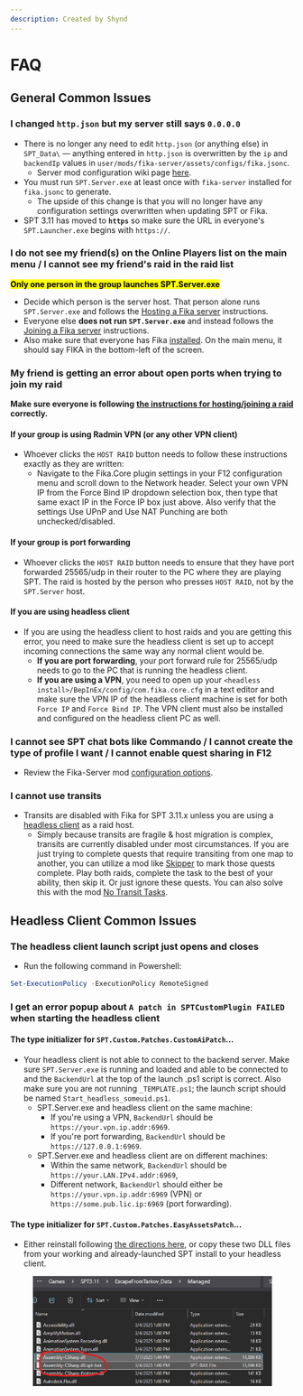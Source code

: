 ```yaml
---
description: Created by Shynd
---
```


# FAQ

## General Common Issues

### I changed `http.json` but my server still says `0.0.0.0`

* There is no longer any need to edit `http.json` (or anything else) in `SPT_Data\` — anything entered in `http.json` is overwritten by the `ip` and `backendIp` values in `user/mods/fika-server/assets/configs/fika.jsonc`.
  * Server mod configuration wiki page [here](../fika-configuration/server.md).
* You must run `SPT.Server.exe` at least once with `fika-server` installed for `fika.jsonc` to generate.
  * The upside of this change is that you will no longer have any configuration settings overwritten when updating SPT or Fika.
* SPT 3.11 has moved to **`https`** so make sure the URL in everyone's `SPT.Launcher.exe` begins with `https://`.

### I do not see my friend(s) on the Online Players list on the main menu / I cannot see my friend's raid in the raid list

<mark style="color:$danger;">**Only one person in the group launches SPT.Server.exe**</mark>

* Decide which person is the server host. That person alone runs `SPT.Server.exe` and follows the [Hosting a Fika server](../hosting-a-fika-server/) instructions.
* Everyone else **does not run `SPT.Server.exe`** and instead follows the [Joining a Fika server](../joining-a-fika-server/) instructions.
* Also make sure that everyone has Fika [installed](../installing-fika/). On the main menu, it should say FIKA in the bottom-left of the screen.

### My friend is getting an error about open ports when trying to join my raid

**Make sure everyone is following** [**the instructions for hosting/joining a raid**](../playing-fika.md) **correctly.**

#### If your group is using Radmin VPN (or any other VPN client)

* Whoever clicks the `HOST RAID` button needs to follow these instructions exactly as they are written:
  * Navigate to the Fika.Core plugin settings in your F12 configuration menu and scroll down to the Network header. Select your own VPN IP from the Force Bind IP dropdown selection box, then type that same exact IP in the Force IP box just above. Also verify that the settings Use UPnP and Use NAT Punching are both unchecked/disabled.

#### If your group is port forwarding

* Whoever clicks the `HOST RAID` button needs to ensure that they have port forwarded 25565/udp in their router to the PC where they are playing SPT. The raid is hosted by the person who presses `HOST RAID`, not by the `SPT.Server` host.

#### If you are using headless client

* If you are using the headless client to host raids and you are getting this error, you need to make sure the headless client is set up to accept incoming connections the same way any normal client would be.&#x20;
  * **If you are port forwarding**, your port forward rule for 25565/udp needs to go to the PC that is running the headless client.&#x20;
  * **If you are using a VPN**, you need to open up your `<headless install>/BepInEx/config/com.fika.core.cfg` in a text editor and make sure the VPN IP of the headless client machine is set for both `Force IP` and `Force Bind IP`. The VPN client must also be installed and configured on the headless client PC as well.

### I cannot see SPT chat bots like Commando / I cannot create the type of profile I want / I cannot enable quest sharing in F12

* Review the Fika-Server mod [configuration options](../fika-configuration/server.md).

### I cannot use transits

* Transits are disabled with Fika for SPT 3.11.x unless you are using a [headless client](../advanced-features/headless-client.md) as a raid host.
  * Simply because transits are fragile & host migration is complex, transits are currently disabled under most circumstances. If you are just trying to complete quests that require transiting from one map to another, you can utilize a mod like [Skipper](https://hub.sp-tarkov.com/files/file/1861-skipper/) to mark those quests complete. Play both raids, complete the task to the best of your ability, then skip it. Or just ignore these quests. You can also solve this with the mod [No Transit Tasks](https://hub.sp-tarkov.com/files/file/2616-no-transit-tasks/).

## Headless Client Common Issues

### The headless client launch script just opens and closes

* Run the following command in Powershell:&#x20;

```powershell
Set-ExecutionPolicy -ExecutionPolicy RemoteSigned
```

### I get an error popup about `A patch in SPTCustomPlugin FAILED` when starting the headless client

#### The type initializer for `SPT.Custom.Patches.CustomAiPatch`...

* Your headless client is not able to connect to the backend server. Make sure `SPT.Server.exe` is running and loaded and able to be connected to and the `BackendUrl` at the top of the launch .ps1 script is correct. Also make sure you are not running `_TEMPLATE.ps1`; the launch script should be named `Start_headless_someuid.ps1`.
  * SPT.Server.exe and headless client on the same machine:
    * If you're using a VPN, `BackendUrl` should be `https://your.vpn.ip.addr:6969`.
    * If you're port forwarding, `BackendUrl` should be `https://127.0.0.1:6969`.
  * SPT.Server.exe and headless client are on different machines:
    * Within the same network, `BackendUrl` should be `https://your.LAN.IPv4.addr:6969`,
    * Different network, `BackendUrl` should either be `https://your.vpn.ip.addr:6969` (VPN) or `https://some.pub.lic.ip:6969` (port forwarding).

#### The type initializer for `SPT.Custom.Patches.EasyAssetsPatch`...

* Either reinstall following [the directions here](../advanced-features/headless-client.md), or copy these two DLL files from your working and already-launched SPT install to your headless client.

<figure><img src="../.gitbook/assets/image.png" alt=""><figcaption></figcaption></figure>

